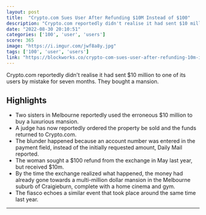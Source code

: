 ```yaml
---
layout: post
title:  "Crypto.com Sues User After Refunding $10M Instead of $100"
description: "Crypto.com reportedly didn't realise it had sent $10 million to one of its users by mistake for seven months. They bought a mansion."
date: "2022-08-30 20:10:51"
categories: ['100', 'user', 'users']
score: 365
image: "https://i.imgur.com/jwf8a8y.jpg"
tags: ['100', 'user', 'users']
link: "https://blockworks.co/crypto-com-sues-user-after-refunding-10m-instead-of-100/"
---
```


Crypto.com reportedly didn't realise it had sent $10 million to one of its users by mistake for seven months. They bought a mansion.

## Highlights

- Two sisters in Melbourne reportedly used the erroneous $10 million to buy a luxurious mansion.
- A judge has now reportedly ordered the property be sold and the funds returned to Crypto.com.
- The blunder happened because an account number was entered in the payment field, instead of the initially requested amount, Daily Mail reported.
- The woman sought a $100 refund from the exchange in May last year, but received $10m.
- By the time the exchange realized what happened, the money had already gone towards a multi-million dollar mansion in the Melbourne suburb of Craigieburn, complete with a home cinema and gym.
- The fiasco echoes a similar event that took place around the same time last year.

---
